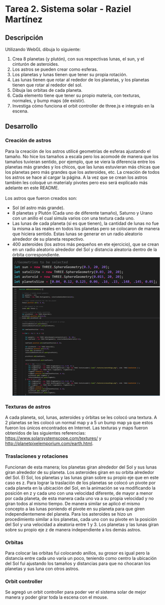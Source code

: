 # Tarea 2. Sistema solar - Raziel Martínez

## Descripción
Utilizando WebGL dibuja lo siguiente: 
1. Crea 8 planetas (y plutón), con sus respectivas lunas, el sun, y el cinturón de asteroides.
2. Los astros se pueden crear como esferas.
3. Los planetas y lunas tienen que tener su propia rotación.
4. Las lunas tienen que rotar al rededor de los planetas, y los planetas tienen que rotar al rededor del sol.
5. Dibuja las orbitas de cada planeta.
6. Cada elemento tiene que tener su propio materia, con texturas, normales, y bump maps (de existir).
7. Investiga cómo funciona el orbit controller de three.js e integralo en la escena.

## Desarrollo

### Creación de astros
Para la creación de los astros utilicé geometrías de esferas ajustando el tamaño. No hice los tamaños a escala pero los acomodé de manera que los tamaños tuvieran sentido, por ejemplo, que se viera la diferencia
entre los planetas más grandes y los chicos, que las lunas estuvieran más chicas que los planetas pero más grandes que los asteroides, etc. La creación de todos los astros se hace al cargar la página. A la vez que se crean los astros también les coloqué un materialy pivotes pero eso será explicado más adelante en este README.<br/>
<br/>
Los astros que fueron creados son:<br/>
- Sol (el astro más grande).
- 8 planetas y Plutón (Cada uno de diferente tamaño), Saturno y Urano con un anillo el cual simula varios con una textura cada uno.
- Las lunas de cada planeta (si es que tienen), la cantidad de lunas no fue la misma a las reales en todos los planetas pero se colocaron de manera que hiciera sentido. Estas lunas se generar en un radio aleatorio alrededor de su planeta respectivo.
- 400 asteroides (los astros más pequeños en ete ejercicio), que se crean en un radio aleatorio alrededor del Sol y distancia aleatoria dentro de la órbita correspondiente.<br />
![](CapturasPantalla/Tarea2/Tarea2_Gometries.png)
![](CapturasPantalla/Tarea2/Tarea2_AddCelestialBodies.png)

### Texturas de astros
A cada planeta, sol, lunas, asteroides y órbitas se les colocó una textura.  A 2 planetas se les colocó un normal map y a 5 un bump map ya que estos fueron los únicos encontrados en Internet. 
Las texturas y maps fueron obtenidos de las siguientes referencias: https://www.solarsystemscope.com/textures/ y http://planetpixelemporium.com/earth.html.

### Traslaciones y rotaciones
Funcionan de esta manera; los planetas giran alrededor del Sol y sus lunas giran alrededor de su planeta. Los asteroides giran en su orbita alrededor del Sol. El Sol, los planetas y las lunas giran sobre su propio eje 
que en este caso es z. Para lograr la traslación de los planetas se colocó un pivote por cada planeta en la ubicación del Sol, en la animación se va modificando la posición en z y cada uno con una velocidad diferente, de mayor a menor por cada planeta,
de esta manera cada uno va a su propia velocidad y no giran todos al mismo tiempo. De manera similar se aplicó el mismo concepto a las lunas poniendo el pivote en su planeta para que giren independientemene del planeta. Para los asteroides se hizo un procedimiento similar a los planetas, cada uno con su pivote en la posición del Sol y una velocidad a aleatoria entre 1 y 3. 
Los planetas y las lunas giran sobre su propio eje z de manera independiente a los demás astros.

### Orbitas
Para colocar las orbitas fui colocando anillos, su grosor es igual pero la distancia entre cada uno varía un poco, teniendo como centro la ubicación del Sol fui ajustando los tamaños y distancias para que no chocaran los planetas y sus luna con otros astros.

### Orbit controller
Se agregó un orbit controller para poder ver el sistema solar de mejor manera y poder girar toda la escena con el mouse.
